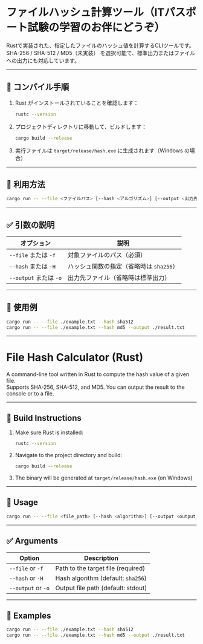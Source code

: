 # ファイルハッシュ計算ツール（ITパスポート試験の学習のお伴にどうぞ）

Rustで実装された、指定したファイルのハッシュ値を計算するCLIツールです。  
SHA-256 / SHA-512 / MD5（未実装） を選択可能で、標準出力またはファイルへの出力にも対応しています。

---

## 🔧 コンパイル手順

1. Rust がインストールされていることを確認します：
   ```bash
   rustc --version
   ```

2. プロジェクトディレクトリに移動して、ビルドします：
   ```bash
   cargo build --release
   ```

3. 実行ファイルは `target/release/hash.exe` に生成されます（Windows の場合）

---

## 🚀 利用方法

```bash
cargo run -- --file <ファイルパス> [--hash <アルゴリズム>] [--output <出力先ファイル>]
```

---

## ✅ 引数の説明

| オプション          | 説明                                      |
|---------------------|-------------------------------------------|
| `--file` または `-f` | 対象ファイルのパス（必須）                 |
| `--hash` または `-H` | ハッシュ関数の指定（省略時は `sha256`）     |
| `--output` または `-o`| 出力先ファイル（省略時は標準出力）         |

---

## 🧪 使用例

```bash
cargo run -- --file ./example.txt --hash sha512
cargo run -- --file ./example.txt --hash md5 --output ./result.txt
```

---

# File Hash Calculator (Rust)

A command-line tool written in Rust to compute the hash value of a given file.  
Supports SHA-256, SHA-512, and MD5. You can output the result to the console or to a file.

---

## 🔧 Build Instructions

1. Make sure Rust is installed:
   ```bash
   rustc --version
   ```

2. Navigate to the project directory and build:
   ```bash
   cargo build --release
   ```

3. The binary will be generated at `target/release/hash.exe` (on Windows)

---

## 🚀 Usage

```bash
cargo run -- --file <file_path> [--hash <algorithm>] [--output <output_file>]
```

---

## ✅ Arguments

| Option              | Description                               |
|---------------------|-------------------------------------------|
| `--file` or `-f`     | Path to the target file (required)        |
| `--hash` or `-H`     | Hash algorithm (default: `sha256`)        |
| `--output` or `-o`   | Output file path (default: stdout)        |

---

## 🧪 Examples

```bash
cargo run -- --file ./example.txt --hash sha512
cargo run -- --file ./example.txt --hash md5 --output ./result.txt
```
